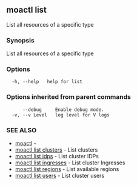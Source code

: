 ## moactl list

List all resources of a specific type

### Synopsis

List all resources of a specific type

### Options

```
  -h, --help   help for list
```

### Options inherited from parent commands

```
      --debug     Enable debug mode.
  -v, --v Level   log level for V logs
```

### SEE ALSO

* [moactl](moactl.md)	 - 
* [moactl list clusters](moactl_list_clusters.md)	 - List clusters
* [moactl list idps](moactl_list_idps.md)	 - List cluster IDPs
* [moactl list ingresses](moactl_list_ingresses.md)	 - List cluster Ingresses
* [moactl list regions](moactl_list_regions.md)	 - List available regions
* [moactl list users](moactl_list_users.md)	 - List cluster users

